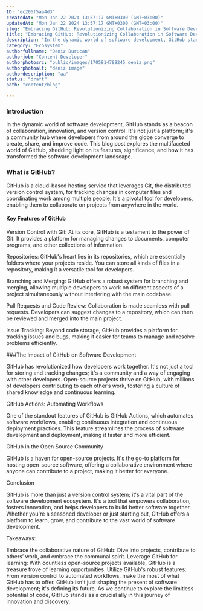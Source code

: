 ```yaml
---
ID: "ec205f5aa4d3"
createdAt: "Mon Jan 22 2024 13:57:17 GMT+0300 (GMT+03:00)"
updatedAt: "Mon Jan 22 2024 13:57:17 GMT+0300 (GMT+03:00)"
slug: "Embracing GitHub: Revolutionizing Collaboration in Software Development"
title: "Embracing GitHub: Revolutionizing Collaboration in Software Development"
description: "In the dynamic world of software development, GitHub stands as a beacon of collaboration, innovation, and version control. It's not just a platform; it's a community hub where developers from around the globe converge to create, share, and improve code."
category: "Ecosystem"
authorfullname: "Deniz Durucan"
authorjob: "Content Developer"
authorphotosrc: "public/images/1705914789245_deniz.png"
authorphotoalt: "deniz image"
authordescription: "aa"
status: "draft"
path: "content/blog"

---
```

### Introduction

In the dynamic world of software development, GitHub stands as a beacon of collaboration, innovation, and version control. It's not just a platform; it's a community hub where developers from around the globe converge to create, share, and improve code. This blog post explores the multifaceted world of GitHub, shedding light on its features, significance, and how it has transformed the software development landscape.

### What is GitHub?

GitHub is a cloud-based hosting service that leverages Git, the distributed version control system, for tracking changes in computer files and coordinating work among multiple people. It's a pivotal tool for developers, enabling them to collaborate on projects from anywhere in the world.

#### Key Features of GitHub

Version Control with Git: At its core, GitHub is a testament to the power of Git. It provides a platform for managing changes to documents, computer programs, and other collections of information.

Repositories: GitHub's heart lies in its repositories, which are essentially folders where your projects reside. You can store all kinds of files in a repository, making it a versatile tool for developers.

Branching and Merging: GitHub offers a robust system for branching and merging, allowing multiple developers to work on different aspects of a project simultaneously without interfering with the main codebase.

Pull Requests and Code Review: Collaboration is made seamless with pull requests. Developers can suggest changes to a repository, which can then be reviewed and merged into the main project.

Issue Tracking: Beyond code storage, GitHub provides a platform for tracking issues and bugs, making it easier for teams to manage and resolve problems efficiently.

###The Impact of GitHub on Software Development

GitHub has revolutionized how developers work together. It's not just a tool for storing and tracking changes; it's a community and a way of engaging with other developers. Open-source projects thrive on GitHub, with millions of developers contributing to each other’s work, fostering a culture of shared knowledge and continuous learning.

GitHub Actions: Automating Workflows

One of the standout features of GitHub is GitHub Actions, which automates software workflows, enabling continuous integration and continuous deployment practices. This feature streamlines the process of software development and deployment, making it faster and more efficient.

GitHub in the Open Source Community

GitHub is a haven for open-source projects. It's the go-to platform for hosting open-source software, offering a collaborative environment where anyone can contribute to a project, making it better for everyone.

Conclusion

GitHub is more than just a version control system; it's a vital part of the software development ecosystem. It's a tool that empowers collaboration, fosters innovation, and helps developers to build better software together. Whether you're a seasoned developer or just starting out, GitHub offers a platform to learn, grow, and contribute to the vast world of software development.

Takeaways:

Embrace the collaborative nature of GitHub: Dive into projects, contribute to others’ work, and embrace the communal spirit. Leverage GitHub for learning: With countless open-source projects available, GitHub is a treasure trove of learning opportunities. Utilize GitHub's robust features: From version control to automated workflows, make the most of what GitHub has to offer. GitHub isn't just shaping the present of software development; it's defining its future. As we continue to explore the limitless potential of code, GitHub stands as a crucial ally in this journey of innovation and discovery.
